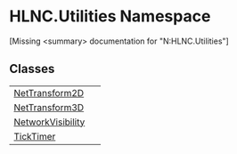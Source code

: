 # HLNC.Utilities Namespace


\[Missing &lt;summary&gt; documentation for "N:HLNC.Utilities"\]



## Classes
<table>
<tr>
<td><a href="T_HLNC_Utilities_NetTransform2D">NetTransform2D</a></td>
<td> </td></tr>
<tr>
<td><a href="T_HLNC_Utilities_NetTransform3D">NetTransform3D</a></td>
<td> </td></tr>
<tr>
<td><a href="T_HLNC_Utilities_NetworkVisibility">NetworkVisibility</a></td>
<td> </td></tr>
<tr>
<td><a href="T_HLNC_Utilities_TickTimer">TickTimer</a></td>
<td> </td></tr>
</table>